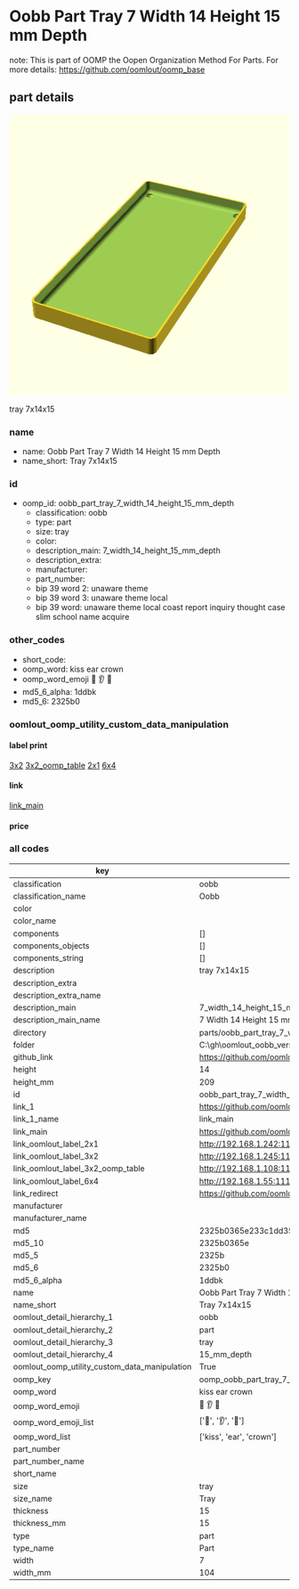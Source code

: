 # Oobb Part Tray 7 Width 14 Height 15 mm Depth  

note: This is part of OOMP the Oopen Organization Method For Parts. For more details: https://github.com/oomlout/oomp_base

##  part details
  

[![](3dpr.png)](3dpr.png)

tray 7x14x15



### name
* name: Oobb Part Tray 7 Width 14 Height 15 mm Depth
* name_short: Tray 7x14x15 
### id
* oomp_id: oobb_part_tray_7_width_14_height_15_mm_depth
  * classification: oobb
  * type: part
  * size: tray
  * color: 
  * description_main: 7_width_14_height_15_mm_depth
  * description_extra: 
  * manufacturer: 
  * part_number: 
  * bip 39 word 2: unaware theme
  * bip 39 word 3: unaware theme local
  * bip 39 word: unaware theme local coast report inquiry thought case slim school name acquire

### other_codes
* short_code: 
* oomp_word: kiss ear crown
* oomp_word_emoji :kiss: :ear: :crown:
* md5_6_alpha: 1ddbk
* md5_6: 2325b0






### oomlout_oomp_utility_custom_data_manipulation
#### label print
[3x2](http://192.168.1.245:1112/?label=oomp%201ddbk)
[3x2_oomp_table](http://192.168.1.108:1112/?label=oomp%201ddbk)
[2x1](http://192.168.1.242:1112/?label=oomp%201ddbk)
[6x4](http://192.168.1.55:1112/?label=oomp%201ddbk)    

#### link

[link_main](https://github.com/oomlout/oomlout_oobb_version_4_generated_parts/tree/main/navigation_oomp/oobb/part/tray/7_width_14_height_15_mm_depth/part)                              

#### price







### all codes 
| key | value |  
| --- | --- |  
| classification | oobb |  
| classification_name | Oobb |  
| color |  |  
| color_name |  |  
| components | [] |  
| components_objects | [] |  
| components_string | [] |  
| description | tray 7x14x15 |  
| description_extra |  |  
| description_extra_name |  |  
| description_main | 7_width_14_height_15_mm_depth |  
| description_main_name | 7 Width 14 Height 15 mm Depth |  
| directory | parts/oobb_part_tray_7_width_14_height_15_mm_depth |  
| folder | C:\gh\oomlout_oobb_version_4_generated_parts\parts\oobb_part_tray_7_width_14_height_15_mm_depth |  
| github_link | https://github.com/oomlout/oomlout_oomp_part_src/tree/main/parts/oobb_part_tray_7_width_14_height_15_mm_depth |  
| height | 14 |  
| height_mm | 209 |  
| id | oobb_part_tray_7_width_14_height_15_mm_depth |  
| link_1 | https://github.com/oomlout/oomlout_oobb_version_4_generated_parts/tree/main/navigation_oomp/oobb/part/tray/7_width_14_height_15_mm_depth/part |  
| link_1_name | link_main |  
| link_main | https://github.com/oomlout/oomlout_oobb_version_4_generated_parts/tree/main/navigation_oomp/oobb/part/tray/7_width_14_height_15_mm_depth/part |  
| link_oomlout_label_2x1 | http://192.168.1.242:1112/?label=oomp%201ddbk |  
| link_oomlout_label_3x2 | http://192.168.1.245:1112/?label=oomp%201ddbk |  
| link_oomlout_label_3x2_oomp_table | http://192.168.1.108:1112/?label=oomp%201ddbk |  
| link_oomlout_label_6x4 | http://192.168.1.55:1112/?label=oomp%201ddbk |  
| link_redirect | https://github.com/oomlout/oomlout_oobb_version_4_generated_parts/tree/main/parts/oobb_tray_07_14_15 |  
| manufacturer |  |  
| manufacturer_name |  |  
| md5 | 2325b0365e233c1dd35b72cd06b80763 |  
| md5_10 | 2325b0365e |  
| md5_5 | 2325b |  
| md5_6 | 2325b0 |  
| md5_6_alpha | 1ddbk |  
| name | Oobb Part Tray 7 Width 14 Height 15 mm Depth |  
| name_short | Tray 7x14x15  |  
| oomlout_detail_hierarchy_1 | oobb |  
| oomlout_detail_hierarchy_2 | part |  
| oomlout_detail_hierarchy_3 | tray |  
| oomlout_detail_hierarchy_4 | 15_mm_depth |  
| oomlout_oomp_utility_custom_data_manipulation | True |  
| oomp_key | oomp_oobb_part_tray_7_width_14_height_15_mm_depth |  
| oomp_word | kiss ear crown |  
| oomp_word_emoji | :kiss: :ear: :crown: |  
| oomp_word_emoji_list | [':kiss:', ':ear:', ':crown:'] |  
| oomp_word_list | ['kiss', 'ear', 'crown'] |  
| part_number |  |  
| part_number_name |  |  
| short_name |  |  
| size | tray |  
| size_name | Tray |  
| thickness | 15 |  
| thickness_mm | 15 |  
| type | part |  
| type_name | Part |  
| width | 7 |  
| width_mm | 104 |  
